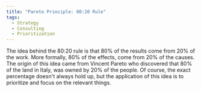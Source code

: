 ```yaml
---
title: "Pareto Principle: 80:20 Rule"
tags:
  - Strategy
  - Consulting
  - Prioritization
---
```


The idea behind the 80:20 rule is that 80% of the results come from 20% of the work. More formally, 80% of the effects, come from 20% of the causes. The origin of this idea came from Vincent Pareto who discovered that 80% of the land in Italy, was owned by 20% of the people. Of course, the exact percentage doesn't always hold up, but the application of this idea is to prioritize and focus on the relevant things.